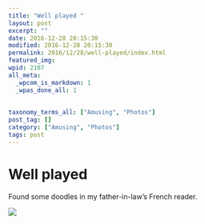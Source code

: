 ```yaml
---
title: "Well played "
layout: post
excerpt: ""
date: 2016-12-28 20:15:30
modified: 2016-12-28 20:15:30
permalink: 2016/12/28/well-played/index.html
featured_img: 
wpid: 2107
all_meta: 
  _wpcom_is_markdown: 1
  _wpas_done_all: 1
  
  
taxonomy_terms_all: ["Amusing", "Photos"]
post_tag: []
category: ["Amusing", "Photos"]
tags: post
---
```


# Well played 

Found some doodles in my father-in-law’s French reader.

[![](https://patrickjohanneson.com/wp-content/uploads/2016/12/wp-image-205849584jpg.jpg)](https://patrickjohanneson.com/wp-content/uploads/2016/12/wp-image-205849584jpg.jpg)